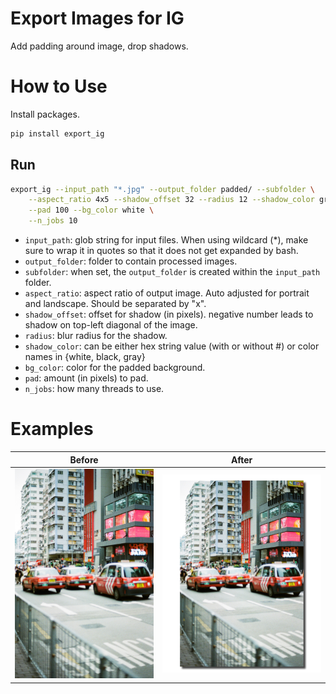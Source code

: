 # Export Images for IG

Add padding around image, drop shadows.

# How to Use

Install packages.

```bash
pip install export_ig
```

## Run

```bash
export_ig --input_path "*.jpg" --output_folder padded/ --subfolder \
    --aspect_ratio 4x5 --shadow_offset 32 --radius 12 --shadow_color gray \
    --pad 100 --bg_color white \
    --n_jobs 10
```

* `input_path`: glob string for input files. When using wildcard (*), make sure to
                wrap it in quotes so that it does not get expanded by bash.
* `output_folder`: folder to contain processed images.
* `subfolder`: when set, the `output_folder` is created within the `input_path` folder.
* `aspect_ratio`: aspect ratio of output image. Auto adjusted for portrait and landscape. Should be separated by "x".
* `shadow_offset`: offset for shadow (in pixels). negative number leads to shadow on top-left diagonal of the image.
* `radius`: blur radius for the shadow.
* `shadow_color`: can be either hex string value (with or without #) or color names in {white, black, gray}
* `bg_color`: color for the padded background.
* `pad`: amount (in pixels) to pad.
* `n_jobs`: how many threads to use.

# Examples

Before                       |  After
:---------------------------:|:-------------------------------:
![taxi](imgs/taxi.jpg)       | ![padded](imgs/taxi-padded.jpg)

